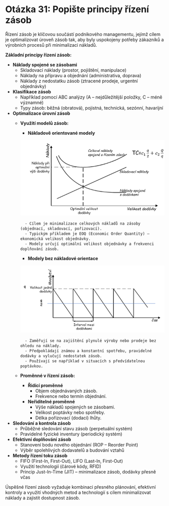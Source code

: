 # Otázka 31: Popište principy řízení zásob

Řízení zásob je klíčovou součástí podnikového managementu, jejímž cílem je optimalizovat úroveň zásob tak, aby byly uspokojeny potřeby zákazníků a výrobních procesů při minimalizaci nákladů.

**Základní principy řízení zásob:**

- **Náklady spojené se zásobami**
    - Skladovací náklady (prostor, pojištění, manipulace)
    - Náklady na přípravu a objednání (administrativa, doprava)
    - Náklady z nedostatku zásob (ztracené prodeje, urgentní objednávky)
- **Klasifikace zásob**
    - Například pomocí ABC analýzy (A – nejdůležitější položky, C – méně významné)
    - Typy zásob: běžná (obratová), pojistná, technická, sezónní, havarijní
- **Optimalizace úrovní zásob**
    - **Využití modelů zásob:**
        - **Nákladově orientované modely**

        ![](../../obr\nakladovy_diagram.png)

            - Cílem je minimalizace celkových nákladů na zásoby (objednací, skladovací, pořizovací).
            - Typickým příkladem je EOQ (Economic Order Quantity) – ekonomická velikost objednávky.
            - Modely určují optimální velikost objednávky a frekvenci doplňování zásob.
        - **Modely bez nákladové orientace**

        ![](../../obr\beznakladovy_diagram.png)

            - Zaměřují se na zajištění plynulé výroby nebo prodeje bez ohledu na náklady.
            - Předpokládají známou a konstantní spotřebu, pravidelné dodávky a vylučují nedostatek zásob.
            - Používají se například v situacích s předvídatelnou poptávkou.
    - **Proměnné v řízení zásob:**
        - **Řídící proměnné**
            - Objem objednávaných zásob.
            - Frekvence nebo termín objednání.
        - **Neřiditelné proměnné**
            - Výše nákladů spojených se zásobami.
            - Velikost poptávky nebo spotřeby.
            - Délka pořizovací (dodací) lhůty.
- **Sledování a kontrola zásob**
    - Průběžné sledování stavu zásob (perpetuální systém)
    - Pravidelné fyzické inventury (periodický systém)
- **Efektivní doplňování zásob**
    - Stanovení bodu nového objednání (ROP – Reorder Point)
    - Výběr spolehlivých dodavatelů a budování vztahů
- **Metody řízení toku zásob**
    - FIFO (First-In, First-Out), LIFO (Last-In, First-Out)
    - Využití technologií (čárové kódy, RFID)
    - Princip Just-In-Time (JIT) – minimalizace zásob, dodávky přesně včas

Úspěšné řízení zásob vyžaduje kombinaci přesného plánování, efektivní kontroly a využití vhodných metod a technologií s cílem minimalizovat náklady a zajistit dostupnost zásob.
